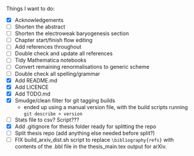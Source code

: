 Things I want to do:

- [x] Acknowledgements
- [ ] Shorten the abstract
- [ ] Shorten the electroweak baryogenesis section
- [ ] Chapter start/finish flow editing
- [ ] Add references throughout
- [ ] Double check and update all references
- [ ] Tidy Mathematica notebooks
- [ ] Convert remaining renormalisations to generic scheme
- [ ] Double check all spelling/grammar
- [x] Add README.md
- [x] Add LICENCE
- [x] Add TODO.md
- [x] Smudge/clean filter for git tagging builds
    - ended up using a manual version file, with the build scripts running `git describe > version`
- [ ] Stats file to csv? Script???
- [x] Add .gitignore for thesis folder ready for splitting the repo
- [ ] Split thesis repo (add anything else needed before split?)
- [ ] FIX build_arxiv_dist.sh script to replace `\bibliography{refs}` with contents of the .bbl file in the thesis_main.tex output for arXiv.
